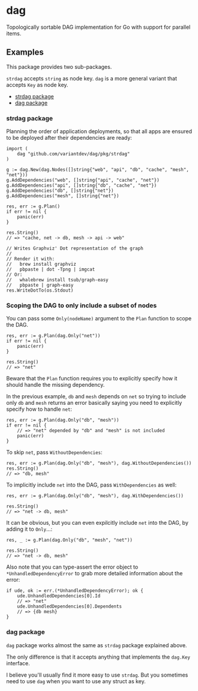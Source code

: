 # dag

Topologically sortable DAG implementation for Go with support for parallel items.

## Examples

This package provides two sub-packages.

`strdag` accepts `string` as node key. `dag` is a more general variant that accepts `Key` as node key.

- [strdag package](#strdag)
- [dag package](#dag)

### strdag package

Planning the order of application deployments, so that all apps are ensured to be deployed after their dependencies are ready:

```golang
import (
    dag "github.com/variantdev/dag/pkg/strdag"
)

g := dag.New(dag.Nodes([]string{"web", "api", "db", "cache", "mesh", "net"}))
g.AddDependencies("web", []string{"api", "cache", "net"})
g.AddDependencies("api", []string{"db", "cache", "net"})
g.AddDependencies("db", []string{"net"})
g.AddDependencies("mesh", []string{"net"})

res, err := g.Plan()
if err != nil {
    panic(err)
}

res.String()
// => "cache, net -> db, mesh -> api -> web"

// Writes Graphviz' Dot representation of the graph
//
// Render it with:
//   brew install graphviz
//   pbpaste | dot -Tpng | imgcat
// Or:
//   whalebrew install tsub/graph-easy
//   pbpaste | graph-easy
res.WriteDotTo(os.Stdout)
```

### Scoping the DAG to only include a subset of nodes

You can pass some `Only(nodeName)` argument to the `Plan` function to scope the DAG.

```golang
res, err := g.Plan(dag.Only("net"))
if err != nil {
    panic(err)
}

res.String()
// => "net"
```

Beware that the `Plan` function requires you to explicitly specify how it should handle the missing dependency.

In the previous example, `db` and `mesh` depends on `net` so trying to include only `db` and `mesh` returns an error basically saying you need to explicitly specify how to handle `net`:

```golang
res, err := g.Plan(dag.Only("db", "mesh"))
if err != nil {
    // => "net" depended by "db" and "mesh" is not included
    panic(err)
}
```

To skip `net`, pass `WithoutDependencies`:

```golang
res, err := g.Plan(dag.Only("db", "mesh"), dag.WithoutDependencies())
res.String()
// => "db, mesh"
```

To implicitly include `net` into the DAG, pass `WithDependencies` as well:

```golang
res, err := g.Plan(dag.Only("db", "mesh"), dag.WithDependencies())

res.String()
// => "net -> db, mesh"
```

It can be obvious, but you can even expilcitly include `net` into the DAG, by adding it to `Only`...:

```
res, _ := g.Plan(dag.Only("db", "mesh", "net"))

res.String()
// => "net -> db, mesh"
```

Also note that you can type-assert the error object to `*UnhandledDependencyError` to grab more detailed information about the error:

```
if ude, ok := err.(*UnhandledDependencyError); ok {
    ude.UnhandledDependencies[0].Id
    // => "net"
    ude.UnhandledDependencies[0].Dependents
    // => {db mesh}
}
```

### dag package

`dag` package works almost the same as `strdag` package explained above.

The only difference is that it accepts anything that implements the `dag.Key` interface.

I believe you'll usually find it more easy to use `strdag`. But you sometimes need to use `dag` when you want to use any struct as key.
